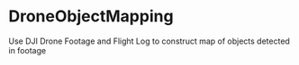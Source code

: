 # DroneObjectMapping
Use DJI Drone Footage and Flight Log to construct map of objects detected in footage
